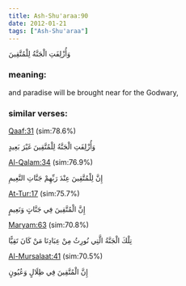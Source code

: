 ```yaml
---
title: Ash-Shu'araa:90
date: 2012-01-21
tags: ["Ash-Shu'araa"]
---
```

وَأُزْلِفَتِ الْجَنَّةُ لِلْمُتَّقِينَ
### meaning: 
and paradise will be brought near for the Godwary,
### similar verses: 

[Qaaf:31](/50/31) (sim:78.6%)

وَأُزْلِفَتِ الْجَنَّةُ لِلْمُتَّقِينَ غَيْرَ بَعِيدٍ

[Al-Qalam:34](/68/34) (sim:76.9%)

إِنَّ لِلْمُتَّقِينَ عِنْدَ رَبِّهِمْ جَنَّاتِ النَّعِيمِ

[At-Tur:17](/52/17) (sim:75.7%)

إِنَّ الْمُتَّقِينَ فِي جَنَّاتٍ وَنَعِيمٍ

[Maryam:63](/19/63) (sim:70.8%)

تِلْكَ الْجَنَّةُ الَّتِي نُورِثُ مِنْ عِبَادِنَا مَنْ كَانَ تَقِيًّا

[Al-Mursalaat:41](/77/41) (sim:70.5%)

إِنَّ الْمُتَّقِينَ فِي ظِلَالٍ وَعُيُونٍ
